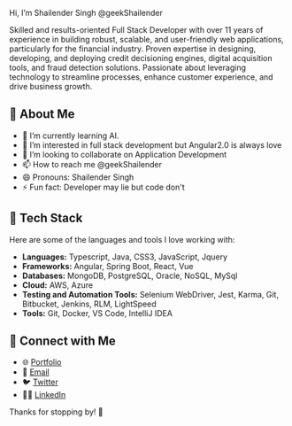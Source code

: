  Hi, I’m Shailender Singh @geekShailender
 
 Skilled and results-oriented Full Stack Developer with over 11 years of experience in building robust, scalable, and user-friendly web applications, particularly for the financial industry. 
 Proven expertise in designing, developing, and deploying credit decisioning engines, digital acquisition tools, and fraud detection solutions. Passionate about leveraging technology to 
 streamline processes, enhance customer experience, and drive business growth.

## 🚀 About Me
- 👀 I’m currently learning AI.
- 🌱 I’m interested in full stack development but Angular2.0 is always love
- 💞️ I’m looking to collaborate on Application Development
- 📫 How to reach me @geekShailender 
- 😄 Pronouns: Shailender Singh
- ⚡ Fun fact: Developer may lie but code don't

## 🔧 Tech Stack
Here are some of the languages and tools I love working with:

- **Languages:** Typescript, Java, CSS3, JavaScript, Jquery
- **Frameworks:** Angular, Spring Boot, React, Vue
- **Databases:** MongoDB, PostgreSQL, Oracle, NoSQL, MySql
- **Cloud:** AWS, Azure
- **Testing and Automation Tools:**  Selenium WebDriver, Jest, Karma, Git, Bitbucket, Jenkins, RLM, LightSpeed
- **Tools:** Git, Docker, VS Code, IntelliJ IDEA

## 📣 Connect with Me
- 🌐 [Portfolio](https://geekshailender.medium.com/)
- 📧 [Email](mailto:geekshailender@gmail.com)
- 🐦 [Twitter](https://x.com/geekshailender)
- 🧑‍💻 [LinkedIn](https://www.linkedin.com/in/geekshailender/)

Thanks for stopping by! 🚀
